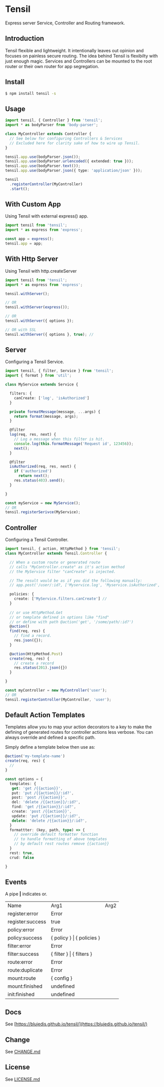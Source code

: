 # Tensil

Express server Service, Controller and Routing framework.

## Introduction

Tensil flexible and lightweight. It intentionally leaves out opinion and focuses on painless secure routing. The idea behind Tensil is flexibilty with just enough magic. Services and Controllers can be mounted to the root router or their own router for app segregation. 

## Install

```sh
$ npm install tensil -s
```

## Usage

```ts
import tensil, { Controller } from 'tensil';
import * as bodyParser from 'body-parser';

class MyController extends Controller {
  // See below for configuring Controllers & Services
  // Excluded here for clarity sake of how to wire up Tensil.
}

tensil.app.use(bodyParser.json());
tensil.app.use(bodyParser.urlencoded({ extended: true }));
tensil.app.use(bodyParser.text());
tensil.app.use(bodyParser.json({ type: 'application/json' }));

tensil
  .registerController(MyController)
  .start();

```

## With Custom App

Using Tensil with external express() app.

```ts
import tensil from 'tensil';
import * as express from 'express';

const app = express();
tensil.app = app;
```

## With Http Server

Using Tensil with http.createServer

```ts
import tensil from 'tensil';
import * as express from 'express';

tensil.withServer();

// OR
tensil.withServer(express());

// OR
tensil.withServer({ options });

// OR with SSL
tensil.withServer({ options }, true); // 
```

## Server

Configuring a Tensil Service.

```ts
import tensil, { filter, Service } from 'tensil';
import { format } from 'util';

class MyService extends Service {

  filters: {
    canCreate: ['log', 'isAuthorized']
  }

  private formatMessage(message, ...args) {
    return format(message, args);
  }

  @filter
  log(req, res, next) {
    // Log a message when this filter is hit.
    console.log(this.formatMessage('Request id', 123456));
    next();
  }

  @filter
  isAuthorized(req, res, next) {
    if ('authorized')
      return next();
    res.status(403).send();
  }

}

const myService = new MyService();
// OR
tensil.registerSerivce(MyService);
```

## Controller

Configuring a Tensil Controller.

```ts
import tensil, { action, HttpMethod } from 'tensil';
class MyController extends Tensil.Controller {

  // When a custom route or generated route
  // calls "MyController.create" as it's action method
  // the MyService filter "canCreate" is injected.

  // The result would be as if you did the following manually:
  // app.post('/user/:id?, ['Myservice.log', 'Myservice.isAuthorized', 'MyController.create'])

  policies: {
    create: ['MyService.filters.canCreate'] // 
  }
  
  // or use HttpMethod.Get 
  // or template defined in options like "find"
  // or define with path @action('get', '/some/path/:id?')
  @action() 
  find(req, res) {
    // find a record.
    res.json({});
  }

  @action(HttpMethod.Post) 
  create(req, res) {
    // create a record
    res.status(201).json({})
  }

}

const myController = new MyController('user');
// OR
tensil.registerController(MyController, 'user');
```

## Default Action Templates

Templates allow you to map your action decorators to a key to make the defining of generated routes for controller actions less verbose. You can always override and defined a specific path. 

Simply define a template below then use as:

```ts
@action('my-template-name')
create(req, res) {
  //
}
```

```ts
const options = {
  templates: {
   get: 'get /{{action}}',
   put: 'put /{{action}}/:id?',
   post: 'post /{{action}}',
   del: 'delete /{{action}}/:id?',
   find: 'get /{{action}}/:id?',
   create: 'post /{{action}}',
   update: 'put /{{action}}/:id?',
   delete: 'delete /{{action}}/:id?',
  }
  formattter: (key, path, type) => {
    // override default formatter function
    // to handle formatting of above templates
    // by default rest routes remove {{action}}
  }
  rest: true,
  crud: false

}
```

## Events

A pipe **|** indicates or.

<table>
  <tr><td>Name</td><td>Arg1</td><td>Arg2</td></tr>
  <tr><td>register:error</td><td>Error</td></tr>
  <tr><td>register:success</td><td>true</td></tr>
  <tr><td>policy:error</td><td>Error</td></tr>
  <tr><td>policy:success</td><td>{ policy } | { policies }</td></tr>
  <tr><td>filter:error</td><td>Error</td></tr>
  <tr><td>filter:success</td><td>{ filter } | { filters }</td></tr>
  <tr><td>route:error</td><td>Error</td></tr>
  <tr><td>route:duplicate</td><td>Error</td></tr>
  <tr><td>mount:route</td><td>{ config }</td></tr>
  <tr><td>mount:finished</td><td>undefined</td></tr>
  <tr><td>init:finished</td><td>undefined</td></tr>
</table>

## Docs

See [https://blujedis.github.io/tensil/](https://blujedis.github.io/tensil/)

## Change

See [CHANGE.md](CHANGE.md)

## License

See [LICENSE.md](LICENSE)

